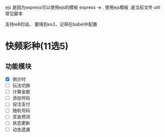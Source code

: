 ejs 是因为express可以使用ejs的模板
express -e .  使用ejs模板  .是当前文件
util 常见脚本

支持ie8的话， 要降到es3，记得在babel中配置


# 快频彩种(11选5)

## 功能模块
- [x] 倒计时
- [ ] 玩法切换
- [ ] 计算金额
- [ ] 添加号码
- [ ] 投注支付
- [ ] 随机号码
- [ ] 奖金预测
- [ ] 状态更新
- [ ] 动态遗漏
